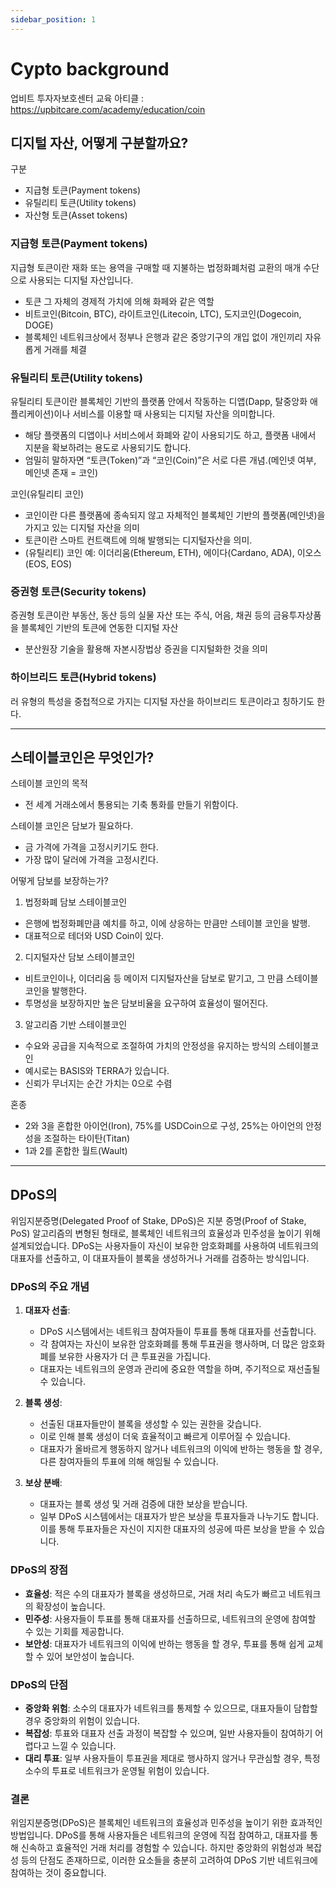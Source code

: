 ```yaml
---
sidebar_position: 1
---
```


# Cypto background  

업비트 투자자보호센터 교육 아티클 : https://upbitcare.com/academy/education/coin   


## 디지털 자산, 어떻게 구분할까요?  

구분  
- 지급형 토큰(Payment tokens)   
- 유틸리티 토큰(Utility tokens)  
- 자산형 토큰(Asset tokens)  

### 지급형 토큰(Payment tokens)

지급형 토큰이란 재화 또는 용역을 구매할 때 지불하는 법정화폐처럼 교환의 매개 수단으로 사용되는 디지털 자산입니다. 
- 토큰 그 자체의 경제적 가치에 의해 화페와 같은 역할
- 비트코인(Bitcoin, BTC), 라이트코인(Litecoin, LTC), 도지코인(Dogecoin, DOGE)  
- 블록체인 네트워크상에서 정부나 은행과 같은 중앙기구의 개입 없이 개인끼리 자유롭게 거래를 체결  

### 유틸리티 토큰(Utility tokens)

유틸리티 토큰이란 블록체인 기반의 플랫폼 안에서 작동하는 디앱(Dapp, 탈중앙화 애플리케이션)이나 서비스를 이용할 때 사용되는 디지털 자산을 의미합니다. 
- 해당 플랫폼의 디앱이나 서비스에서 화폐와 같이 사용되기도 하고, 플랫폼 내에서 지분을 확보하려는 용도로 사용되기도 합니다.
- 엄밀히 말하자면 “토큰(Token)”과 “코인(Coin)”은 서로 다른 개념.(메인넷 여부, 메인넷 존재 = 코인)  

코인(유틸리티 코인)  
- 코인이란 다른 플랫폼에 종속되지 않고 자체적인 블록체인 기반의 플랫폼(메인넷)을 가지고 있는 디지털 자산을 의미    
- 토큰이란 스마트 컨트랙트에 의해 발행되는 디지털자산을 의미.  
- (유틸리티) 코인 예: 이더리움(Ethereum, ETH), 에이다(Cardano, ADA), 이오스(EOS, EOS)


### 증권형 토큰(Security tokens)

증권형 토큰이란 부동산, 동산 등의 실물 자산 또는 주식, 어음, 채권 등의 금융투자상품을 블록체인 기반의 토큰에 연동한 디지털 자산
- 분산원장 기술을 활용해 자본시장법상 증권을 디지털화한 것을 의미 

### 하이브리드 토큰(Hybrid tokens)

러 유형의 특성을 중첩적으로 가지는 디지털 자산을 하이브리드 토큰이라고 칭하기도 한다.  



---
## 스테이블코인은 무엇인가?

스테이블 코인의 목적  
- 전 세계 거래소에서 통용되는 기축 통화를 만들기 위함이다.  

스테이블 코인은 담보가 필요하다.  
- 금 가격에 가격을 고정시키기도 한다.  
- 가장 많이 달러에 가격을 고정시킨다.  

어떻게 담보를 보장하는가?  

1) 법정화폐 담보 스테이블코인
- 은행에 법정화폐만큼 예치를 하고, 이에 상응하는 만큼만 스테이블 코인을 발행.  
- 대표적으로 테더와 USD Coin이 있다.  

2) 디지털자산 담보 스테이블코인 
- 비트코인이나, 이더리움 등 메이저 디지털자산을 담보로 맡기고, 그 만큼 스테이블 코인을 발행한다.  
- 투명성을 보장하지만 높은 담보비율을 요구하여 효율성이 떨어진다.    

3) 알고리즘 기반 스테이블코인
- 수요와 공급을 지속적으로 조절하여 가치의 안정성을 유지하는 방식의 스테이블코인   
- 예시로는 BASIS와 TERRA가 있습니다. 
- 신뢰가 무너지는 순간 가치는 0으로 수렴

혼종 
- 2와 3을 혼합한 아이언(Iron), 75%를 USDCoin으로 구성, 25%는 아이언의 안정성을 조절하는 타이탄(Titan)
- 1과 2를 혼합한 월트(Wault)  

---


## DPoS의

위임지분증명(Delegated Proof of Stake, DPoS)은 지분 증명(Proof of Stake, PoS) 알고리즘의 변형된 형태로, 블록체인 네트워크의 효율성과 민주성을 높이기 위해 설계되었습니다. DPoS는 사용자들이 자신이 보유한 암호화폐를 사용하여 네트워크의 대표자를 선출하고, 이 대표자들이 블록을 생성하거나 거래를 검증하는 방식입니다.

### DPoS의 주요 개념

1. **대표자 선출**:
   - DPoS 시스템에서는 네트워크 참여자들이 투표를 통해 대표자를 선출합니다.
   - 각 참여자는 자신이 보유한 암호화폐를 통해 투표권을 행사하며, 더 많은 암호화폐를 보유한 사용자가 더 큰 투표권을 가집니다.
   - 대표자는 네트워크의 운영과 관리에 중요한 역할을 하며, 주기적으로 재선출될 수 있습니다.

2. **블록 생성**:
   - 선출된 대표자들만이 블록을 생성할 수 있는 권한을 갖습니다.
   - 이로 인해 블록 생성이 더욱 효율적이고 빠르게 이루어질 수 있습니다.
   - 대표자가 올바르게 행동하지 않거나 네트워크의 이익에 반하는 행동을 할 경우, 다른 참여자들의 투표에 의해 해임될 수 있습니다.

3. **보상 분배**:
   - 대표자는 블록 생성 및 거래 검증에 대한 보상을 받습니다.
   - 일부 DPoS 시스템에서는 대표자가 받은 보상을 투표자들과 나누기도 합니다. 이를 통해 투표자들은 자신이 지지한 대표자의 성공에 따른 보상을 받을 수 있습니다.

### DPoS의 장점

- **효율성**: 적은 수의 대표자가 블록을 생성하므로, 거래 처리 속도가 빠르고 네트워크의 확장성이 높습니다.
- **민주성**: 사용자들이 투표를 통해 대표자를 선출하므로, 네트워크의 운영에 참여할 수 있는 기회를 제공합니다.
- **보안성**: 대표자가 네트워크의 이익에 반하는 행동을 할 경우, 투표를 통해 쉽게 교체할 수 있어 보안성이 높습니다.

### DPoS의 단점

- **중앙화 위험**: 소수의 대표자가 네트워크를 통제할 수 있으므로, 대표자들이 담합할 경우 중앙화의 위험이 있습니다.
- **복잡성**: 투표와 대표자 선출 과정이 복잡할 수 있으며, 일반 사용자들이 참여하기 어렵다고 느낄 수 있습니다.
- **대리 투표**: 일부 사용자들이 투표권을 제대로 행사하지 않거나 무관심할 경우, 특정 소수의 투표로 네트워크가 운영될 위험이 있습니다.

### 결론

위임지분증명(DPoS)은 블록체인 네트워크의 효율성과 민주성을 높이기 위한 효과적인 방법입니다. DPoS를 통해 사용자들은 네트워크의 운영에 직접 참여하고, 대표자를 통해 신속하고 효율적인 거래 처리를 경험할 수 있습니다. 하지만 중앙화의 위험성과 복잡성 등의 단점도 존재하므로, 이러한 요소들을 충분히 고려하여 DPoS 기반 네트워크에 참여하는 것이 중요합니다.


